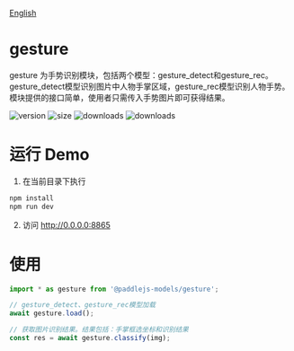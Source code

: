 [English](./README.md)

# gesture

gesture 为手势识别模块，包括两个模型：gesture_detect和gesture_rec。gesture_detect模型识别图片中人物手掌区域，gesture_rec模型识别人物手势。模块提供的接口简单，使用者只需传入手势图片即可获得结果。

<img src="https://img.shields.io/npm/v/@paddlejs-models/gesture?color=success" alt="version"> <img src="https://img.shields.io/bundlephobia/min/@paddlejs-models/gesture" alt="size"> <img src="https://img.shields.io/npm/dm/@paddlejs-models/gesture?color=orange" alt="downloads"> <img src="https://img.shields.io/npm/dt/@paddlejs-models/gesture" alt="downloads">

# 运行 Demo
1. 在当前目录下执行
``` bash
npm install
npm run dev
```
2. 访问 http://0.0.0.0:8865


# 使用

```js
import * as gesture from '@paddlejs-models/gesture';

// gesture_detect、gesture_rec模型加载
await gesture.load();

// 获取图片识别结果。结果包括：手掌框选坐标和识别结果
const res = await gesture.classify(img);

```
